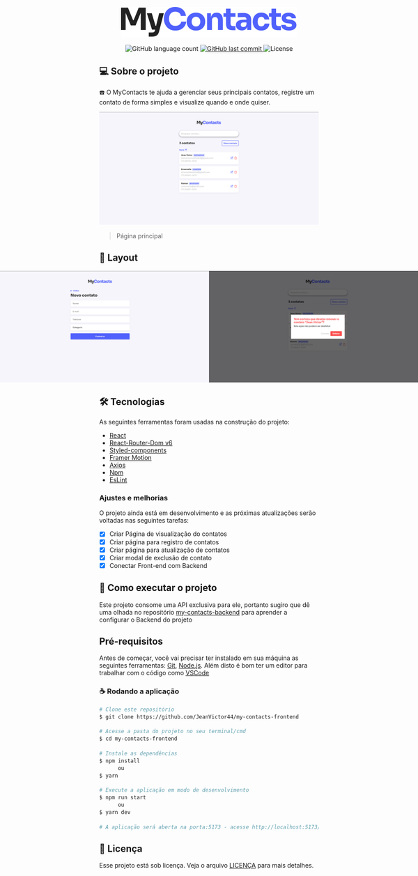 <p align="center">
  <img src="./previews/logo.svg" />
<p>

<p align="center">
  <img alt="GitHub language count" src="https://img.shields.io/github/languages/count/JeanVictor44/my-contacts-frontend?color=black">


  <a href="https://github.com/JeanVictor44/Netflix-clone/commits/main">
    <img alt="GitHub last commit" src="https://img.shields.io/github/last-commit/JeanVictor44/my-contacts-frontend?color=purple">
  </a>

  <img alt="License" src="https://img.shields.io/badge/license-MIT-red">
</p>



## :computer: Sobre o projeto
:phone: O MyContacts te ajuda a gerenciar seus principais contatos, registre um contato de forma simples e visualize quando e onde quiser.

<img src="./previews/presentation-img.png" alt="presentation image">

> Página principal

## :art: Layout
<p align="center" style="display: flex; align-items: flex-start; justify-content: center;">
    <img src="./previews/create-contact-img.png" alt="Login page" width="500px">
    <img src="./previews/remove-contact-img.png" alt="Register page" width="500px"/>

</p>

## :hammer_and_wrench: Tecnologias

As seguintes ferramentas foram usadas na construção do projeto:

- [React ](https://pt-br.reactjs.org/)
- [React-Router-Dom v6](https://reactrouter.com/docs/en/v6)
- [Styled-components](https://styled-components.com/)
- [Framer Motion](https://www.framer.com/motion/)
- [Axios](https://axios-http.com/docs/intro)
- [Npm](https://www.npmjs.com/)
- [EsLint](https://eslint.org/)


### Ajustes e melhorias

O projeto ainda está em desenvolvimento e as próximas atualizações serão voltadas nas seguintes tarefas:

- [x] Criar Página de visualização do contatos
- [x] Criar página para registro de contatos
- [x] Criar página para atualização de contatos
- [x] Criar modal de exclusão de contato
- [x] Conectar Front-end com Backend

## :rocket: Como executar o projeto

Este projeto consome uma API exclusiva para ele, portanto sugiro que dê uma olhada no repositório [my-contacts-backend](https://github.com/JeanVictor44/my-contacts-backend) para aprender a configurar o Backend do projeto


## Pré-requisitos

Antes de começar, você vai precisar ter instalado em sua máquina as seguintes ferramentas:
[Git](https://git-scm.com), [Node.js](https://nodejs.org/). Além disto é bom ter um editor para trabalhar com o código como [VSCode](https://code.visualstudio.com/)

### :coffee: Rodando a aplicação

```bash
# Clone este repositório
$ git clone https://github.com/JeanVictor44/my-contacts-frontend

# Acesse a pasta do projeto no seu terminal/cmd
$ cd my-contacts-frontend

# Instale as dependências
$ npm install
      ou
$ yarn

# Execute a aplicação em modo de desenvolvimento
$ npm run start
      ou
$ yarn dev

# A aplicação será aberta na porta:5173 - acesse http://localhost:5173/
```


## :pencil: Licença

Esse projeto está sob licença. Veja o arquivo [LICENÇA](LICENSE) para mais detalhes.
